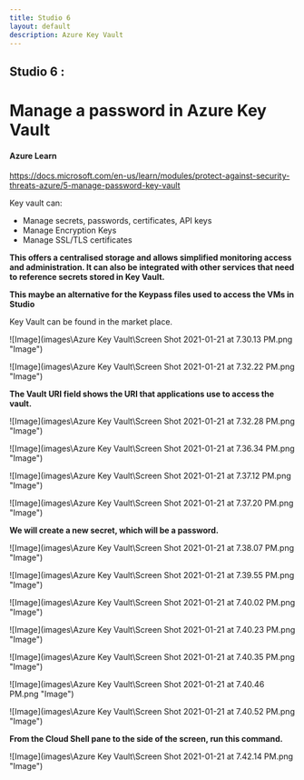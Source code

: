 ```yaml
---
title: Studio 6 
layout: default
description: Azure Key Vault
---
```


## Studio 6 : 
# Manage a password in Azure Key Vault

#### Azure Learn

https://docs.microsoft.com/en-us/learn/modules/protect-against-security-threats-azure/5-manage-password-key-vault

Key vault can:

* Manage secrets, passwords, certificates, API keys
* Manage Encryption Keys
* Manage SSL/TLS certificates

**This offers a centralised storage and allows simplified monitoring access and administration. It can also be integrated with other services that need to reference secrets stored in Key Vault.**

**This maybe an alternative for the Keypass files used to access the VMs in Studio**

Key Vault can be found in the market place.

![Image](images\Azure Key Vault\Screen Shot 2021-01-21 at 7.30.13 PM.png "Image")

![Image](images\Azure Key Vault\Screen Shot 2021-01-21 at 7.32.22 PM.png "Image")

**The Vault URI field shows the URI that applications use to access the vault.**

![Image](images\Azure Key Vault\Screen Shot 2021-01-21 at 7.32.28 PM.png "Image")

![Image](images\Azure Key Vault\Screen Shot 2021-01-21 at 7.36.34 PM.png "Image")

![Image](images\Azure Key Vault\Screen Shot 2021-01-21 at 7.37.12 PM.png "Image")

![Image](images\Azure Key Vault\Screen Shot 2021-01-21 at 7.37.20 PM.png "Image")

**We will create a new secret, which will be a password.**

![Image](images\Azure Key Vault\Screen Shot 2021-01-21 at 7.38.07 PM.png "Image")

![Image](images\Azure Key Vault\Screen Shot 2021-01-21 at 7.39.55 PM.png "Image")

![Image](images\Azure Key Vault\Screen Shot 2021-01-21 at 7.40.02 PM.png "Image")

![Image](images\Azure Key Vault\Screen Shot 2021-01-21 at 7.40.23 PM.png "Image")

![Image](images\Azure Key Vault\Screen Shot 2021-01-21 at 7.40.35 PM.png "Image")

![Image](images\Azure Key Vault\Screen Shot 2021-01-21 at 7.40.46 PM.png "Image")

![Image](images\Azure Key Vault\Screen Shot 2021-01-21 at 7.40.52 PM.png "Image")

**From the Cloud Shell pane to the side of the screen, run this command.**

![Image](images\Azure Key Vault\Screen Shot 2021-01-21 at 7.42.14 PM.png "Image")